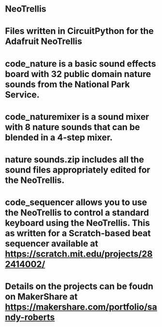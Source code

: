 # NeoTrellis
# Files written in CircuitPython for the Adafruit NeoTrellis
# code_nature is a basic sound effects board with 32 public domain nature sounds from the National Park Service.
# code_naturemixer is a sound mixer with 8 nature sounds that can be blended in a 4-step mixer. 
# nature sounds.zip includes all the sound files appropriately edited for the NeoTrellis.
# code_sequencer allows you to use the NeoTrellis to control a standard keyboard using the NeoTrellis. This as written for a Scratch-based beat sequencer available at https://scratch.mit.edu/projects/282414002/
# Details on the projects can be foudn on MakerShare at https://makershare.com/portfolio/sandy-roberts
